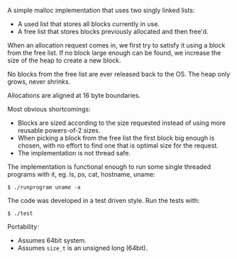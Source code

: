A simple malloc implementation that uses two singly linked lists:
- A used list that stores all blocks currently in use.
- A free list that stores blocks previously allocated and then free'd.

When an allocation request comes in, we first try to satisfy it using a block
from the free list. If no block large enough can be found, we increase the size
of the heap to create a new block.

No blocks from the free list are ever released back to the OS. The heap only
grows, never shrinks.

Allocations are aligned at 16 byte boundaries.

Most obvious shortcomings:
- Blocks are sized according to the size requested instead of using more
  reusable powers-of-2 sizes.
- When picking a block from the free list the first block big enough is chosen,
  with no effort to find one that is optimal size for the request.
- The implementation is not thread safe.

The implementation is functional enough to run some single threaded programs
with it, eg. ls, ps, cat, hostname, uname:

```
$ ./runprogram uname -a
```

The code was developed in a test driven style. Run the tests with:

```
$ ./test
```

Portability:

* Assumes 64bit system.
* Assumes `size_t` is an unsigned long (64bit).
